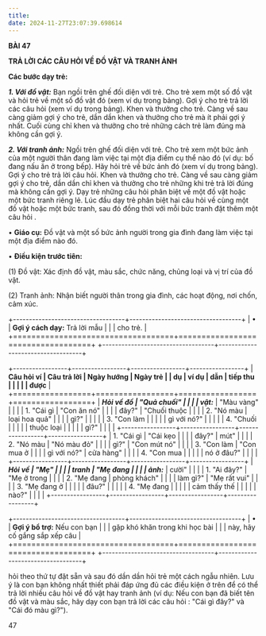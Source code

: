```yaml
---
title: 
date: 2024-11-27T23:07:39.698614
---
```

**BÀI 47**

**TRẢ LỜI CÁC CÂU HỎI VỀ ĐỒ VẬT VÀ TRANH ẢNH**

**Các bước dạy trẻ:**

***1. Với đồ vật:*** Bạn ngồi trên ghế đối diện với trẻ. Cho trẻ xem
một số đồ vật và hỏi trẻ về một số đồ vật đó (xem ví dụ trong bảng).
Gợi ý cho trẻ trả lời các câu hỏi (xem ví dụ trong bảng). Khen và
thưởng cho trẻ. Càng về sau càng giảm gợi ý cho trẻ, dần dần khen và
thưởng cho trẻ mà ít phải gợi ý nhất. Cuối cùng chỉ khen và thưởng cho
trẻ những cách trẻ làm đúng mà không cần gợi ý.

***2. Với tranh ảnh:*** Ngồi trên ghế đối diện với trẻ. Cho trẻ xem
một bức ảnh của một người thân đang làm việc tại một địa điểm cụ thể
nào đó (ví dụ: bố đang nấu ăn ở trong bếp). Hãy hỏi trẻ về bức ảnh đó
(xem ví dụ trong bảng). Gợi ý cho trẻ trả lời câu hỏi. Khen và thưởng
cho trẻ. Càng về sau càng giảm gợi ý cho trẻ, dần dần chỉ khen và
thưởng cho trẻ những khi trẻ trả lời đúng mà không cần gợi ý. Dạy trẻ
những câu hỏi phân biệt về một đồ vật hoặc một bức tranh riêng lẻ. Lúc
đầu dạy trẻ phân biệt hai câu hỏi về cùng một đồ vật hoặc một bức
tranh, sau đó đồng thời với mỗi bức tranh đặt thêm một câu hỏi .

• **Giáo cụ:** Đồ vật và một số bức ảnh người trong gia đình đang làm
việc tại một địa điểm nào đó.

• **Điều kiện trước tiên:**

(1) Đồ vật: Xác định đồ vật, màu sắc, chức năng, chủng loại và vị
trí của đồ vật.

(2) Tranh ảnh: Nhận biết người thân trong gia đình, các hoạt động,
nơi chốn, cảm xúc.

+-----------------------------------+-----------------------------------+
| •                                 | **Gợi ý cách dạy:** Trả lời mẫu |
|                                   | cho trẻ.                        |
+===================================+===================================+
+-----------------------------------+-----------------------------------+

+-----------------+-----------------+-----------------+-----------------+
| **Câu hỏi ví  | **Câu trả lời | **Ngày hướng    | **Ngày trẻ    |
| dụ**          | ví dụ**       | dẫn**           | tiếp thu      |
|                 |                 |                 | được**        |
+=================+=================+=================+=================+
| ***Hỏi về đồ  | "Quả chuối"  |                 |                 |
| vật:***      | "Màu vàng"   |                 |                 |
| 1. "Cái gì    | "Con ăn nó"  |                 |                 |
| đây?"        | "Chuối thuộc  |                 |                 |
| 2. "Nó màu    | loại hoa quả" |                 |                 |
| gì?"         |                 |                 |                 |
| 3. "Con làm   |                 |                 |                 |
| gì với nó?"   |                 |                 |                 |
| 4. "Chuối     |                 |                 |                 |
| thuộc loại    |                 |                 |                 |
| gì?"          |                 |                 |                 |
+-----------------+-----------------+-----------------+-----------------+
| 1. "Cái gì   | "Cái kẹo      |                 |                 |
| đây?"        | mút"         |                 |                 |
| 2. "Nó màu    | "Nó màu đỏ"  |                 |                 |
| gì?"         | "Con mút nó" |                 |                 |
| 3. "Con làm   | "Con mua ở    |                 |                 |
| gì với nó?"   | cửa hàng"     |                 |                 |
| 4. "Con mua   |                 |                 |                 |
| nó ở đâu?"    |                 |                 |                 |
+-----------------+-----------------+-----------------+-----------------+
| ***Hỏi về     | "Mẹ"         |                 |                 |
| tranh         | "Mẹ đang      |                 |                 |
| ảnh:***      | cười"        |                 |                 |
| 1. "Ai đây?" | "Mẹ ở trong   |                 |                 |
| 2. "Mẹ đang   | phòng khách"  |                 |                 |
| làm gì?"     | "Mẹ rất vui"  |                 |                 |
| 3. "Mẹ đang ở |                 |                 |                 |
| đâu?"        |                 |                 |                 |
| 4. "Mẹ đang   |                 |                 |                 |
| cảm thấy thế  |                 |                 |                 |
| nào?"         |                 |                 |                 |
+-----------------+-----------------+-----------------+-----------------+

+-----------------------------------+-----------------------------------+
| •                                 | **Gợi ý bổ trợ:** Nếu con bạn   |
|                                   | gặp khó khăn trong khi học bài  |
|                                   | này, hãy cố gắng sắp xếp câu    |
+===================================+===================================+
+-----------------------------------+-----------------------------------+

hỏi theo thứ tự đặt sẵn và sau đó dần dần hỏi trẻ một cách ngẫu nhiên.
Lưu ý là con bạn không nhất thiết phải đáp ứng đủ các điều kiện ở trên
để có thể trả lời nhiều câu hỏi về đồ vật hay tranh ảnh (ví dụ: Nếu
con bạn đã biết tên đồ vật và màu sắc, hãy dạy con bạn trả lời các câu
hỏi : "Cái gì đây?" và "Cái đó màu gì?").

47

